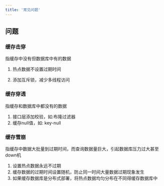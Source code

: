 ```yaml
---
title: '常见问题'
---
```

## 问题

### 缓存击穿

指缓存中没有但数据库中有的数据

1. 热点数据不设置过期时间

2. 添加互斥锁，减少多线程访问

### 缓存穿透

指缓存和数据库中都没有的数据

1. 接口层添加校验，如:布隆过滤器
2. 缓存null值，如: key-null

### 缓存雪崩

指缓存中数据大批量到过期时间，而查询数据量巨大，引起数据库压力过大甚至down机

1. 设置热点数据永远不过期
2. 缓存数据的过期时间设置随机，防止同一时间大量数据过期现象发生
3. 如果缓存数据库是分布式部署，将热点数据均匀分布在不同得缓存数据库中
